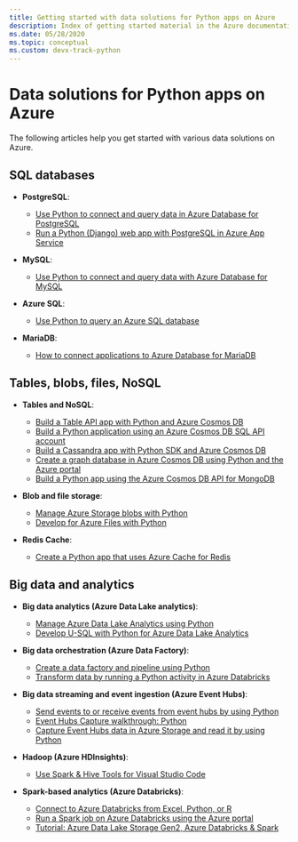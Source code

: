 ```yaml
---
title: Getting started with data solutions for Python apps on Azure
description: Index of getting started material in the Azure documentation for data solutions for Python apps.
ms.date: 05/28/2020
ms.topic: conceptual
ms.custom: devx-track-python
---
```


# Data solutions for Python apps on Azure

The following articles help you get started with various data solutions on Azure.

## SQL databases

- **PostgreSQL**:
  - [Use Python to connect and query data in Azure Database for PostgreSQL](/azure/postgresql/connect-python)
  - [Run a Python (Django) web app with PostgreSQL in Azure App Service](/azure/app-service/tutorial-python-postgresql-app?toc=/azure/developer/python/toc.json&bc=/azure/developer/breadcrumb/toc.json)

- **MySQL**:
  - [Use Python to connect and query data with Azure Database for MySQL](/azure/mysql/connect-python)

- **Azure SQL**:
  - [Use Python to query an Azure SQL database](/azure/sql-database/sql-database-connect-query-python)

- **MariaDB**:
  - [How to connect applications to Azure Database for MariaDB](/azure/mariadb/howto-connection-string)

## Tables, blobs, files, NoSQL

- **Tables and NoSQL**:
  - [Build a Table API app with Python and Azure Cosmos DB](/azure/cosmos-db/create-table-python)
  - [Build a Python application using an Azure Cosmos DB SQL API account](/azure/cosmos-db/create-sql-api-python)
  - [Build a Cassandra app with Python SDK and Azure Cosmos DB](/azure/cosmos-db/create-cassandra-python)
  - [Create a graph database in Azure Cosmos DB using Python and the Azure portal](/azure/cosmos-db/create-graph-python)
  - [Build a Python app using the Azure Cosmos DB API for MongoDB](/azure/cosmos-db/create-mongodb-flask)

- **Blob and file storage**:
  - [Manage Azure Storage blobs with Python](/azure/storage/blobs/storage-quickstart-blobs-python)
  - [Develop for Azure Files with Python](/azure/storage/files/storage-python-how-to-use-file-storage)

- **Redis Cache**:
  - [Create a Python app that uses Azure Cache for Redis](/azure/azure-cache-for-redis/cache-python-get-started)

## Big data and analytics

- **Big data analytics (Azure Data Lake analytics)**:
  - [Manage Azure Data Lake Analytics using Python](/azure/data-lake-analytics/data-lake-analytics-manage-use-python-sdk)
  - [Develop U-SQL with Python for Azure Data Lake Analytics](/azure/data-lake-analytics/data-lake-analytics-u-sql-develop-with-python-r-csharp-in-vscode)

- **Big data orchestration (Azure Data Factory)**:
  - [Create a data factory and pipeline using Python](/azure/data-factory/quickstart-create-data-factory-python)
  - [Transform data by running a Python activity in Azure Databricks](/azure/data-factory/transform-data-databricks-python)

- **Big data streaming and event ingestion (Azure Event Hubs)**:
  - [Send events to or receive events from event hubs by using Python](/azure/event-hubs/get-started-python-send-v2)
  - [Event Hubs Capture walkthrough: Python](/azure/event-hubs/event-hubs-capture-python)
  - [Capture Event Hubs data in Azure Storage and read it by using Python](/azure/event-hubs/get-started-capture-python-v2)

- **Hadoop (Azure HDInsights)**:
  - [Use Spark & Hive Tools for Visual Studio Code](/azure/hdinsight/hdinsight-for-vscode)

- **Spark-based analytics (Azure Databricks)**:
  - [Connect to Azure Databricks from Excel, Python, or R](/azure/azure-databricks/connect-databricks-excel-python-r)
  - [Run a Spark job on Azure Databricks using the Azure portal](/azure/azure-databricks/quickstart-create-databricks-workspace-portal)
  - [Tutorial: Azure Data Lake Storage Gen2, Azure Databricks & Spark](/azure/storage/blobs/data-lake-storage-use-databricks-spark)
